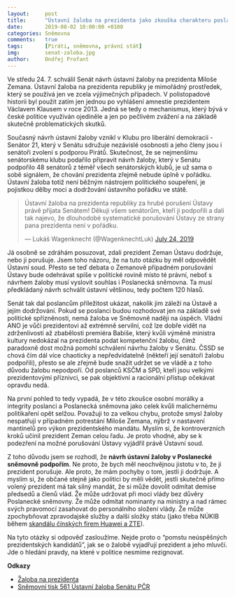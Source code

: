 ```yaml
---
layout:     post
title:      "Ústavní žaloba na prezidenta jako zkouška charakteru poslanců"
date:       2019-08-02 10:00:00 +0100
categories: Sněmovna
comments:   true
tags:       [Piráti, sněmovna, právní stát]
img:        senat-zaloba.jpg
author:     Ondřej Profant
---
```


Ve středu 24. 7. schválil Senát návrh ústavní žaloby na prezidenta Miloše Zemana. Ústavní žaloba na prezidenta republiky je mimořádný prostředek, který se používá jen ve zcela výjimečných případech. V polistopadové historii byl použit zatím jen jednou po vyhlášení amnestie prezidentem Václavem Klausem v roce 2013. Jedná se tedy o mechanismus, který bývá v české politice využíván ojediněle a jen po pečlivém zvážení a na základě skutečně problematických skutků.

<!--more-->

Současný návrh ústavní žaloby vznikl v Klubu pro liberální demokracii - Senátor 21, který v Senátu sdružuje nezávislé osobnosti a jeho členy jsou i senátoři zvolení s podporou Pirátů. Skutečnost, že se nejmenšímu senátorskému klubu podařilo připravit návrh žaloby, který v Senátu podpořilo 48 senátorů z téměř všech senátorských klubů, je už sama o sobě signálem, že chování prezidenta zřejmě nebude úplně v pořádku. Ústavní žaloba totiž není běžným nástrojem politického soupeření, je pojistkou dělby moci a dodržování ústavního pořádku ve státě.


<blockquote class="twitter-tweet"><p lang="cs" dir="ltr">Ústavní žaloba na prezidenta republiky za hrubé porušení Ústavy právě přijata Senátem! Děkuji všem senátorům, kteří ji podpořili a dali tak najevo, že dlouhodobé systematické porušování Ústavy ze strany pana prezidenta není v pořádku.</p>&mdash; Lukáš Wagenknecht (@WagenknechtLuk) <a href="https://twitter.com/WagenknechtLuk/status/1154090475642662913?ref_src=twsrc%5Etfw">July 24, 2019</a></blockquote> <script async src="https://platform.twitter.com/widgets.js" charset="utf-8"></script>

Já osobně se zdráhám posuzovat, zdali prezident Zeman Ústavu dodržuje, nebo ji porušuje. Jsem toho názoru, že na tuto otázku by měl odpovědět Ústavní soud. Přesto se teď debata o Zemanově případném porušování Ústavy bude odehrávat spíše v politické rovině místo té právní, neboť s návrhem žaloby musí vyslovit souhlas i Poslanecká sněmovna. Ta musí předkládaný návrh schválit ústavní většinou, tedy počtem 120 hlasů.

Senát tak dal poslancům příležitost ukázat, nakolik jim záleží na Ústavě a jejím dodržování. Pokud se poslanci budou rozhodovat jen na základě své politické spřízněnosti, nemá žaloba ve Sněmovně naději na úspěch. Vládní ANO je vůči prezidentovi až extrémně servilní, což lze dobře vidět na zdrženlivosti až zbabělosti premiéra Babiše, který kvůli výměně ministra kultury nedokázal na prezidenta podat kompetenční žalobu, čímž paradoxně dost možná pomohl schválení návrhu žaloby v Senátu. ČSSD se chová čím dál více chaoticky a nepředvídatelně (někteří její senátoři žalobu podpořili), přesto se ale zřejmě bude snažit udržet se ve vládě a z toho důvodu žalobu nepodpoří. Od poslanců KSČM a SPD, kteří jsou velkými prezidentovými příznivci, se pak objektivní a racionální přístup očekávat opravdu nedá.

Na první pohled to tedy vypadá, že v této zkoušce osobní morálky a integrity poslanci a Poslanecká sněmovna jako celek kvůli malichernému politikaření opět selžou. Považuji to za velkou chybu, protože smysl žaloby nespatřuji v případném potrestání Miloše Zemana, nýbrž v nastavení mantinelů pro výkon prezidentského mandátu. Myslím si, že kontroverzních kroků učinil prezident Zeman celou řadu. Je proto vhodné, aby se k podezření na možné porušování Ústavy vyjádřil právě Ústavní soud.

Z toho důvodu jsem se rozhodl, že **návrh ústavní žaloby v Poslanecké sněmovně podpořím**. Ne proto, že bych měl neochvějnou jistotu v to, že ji prezident porušuje. Ale proto, že mám pochyby o tom, jestli ji dodržuje. A myslím si, že občané stejně jako politici by měli vědět, jestli skutečně přímo volený prezident má tak silný mandát, že si může dovolit odmítat demise předsedů a členů vlád. Že může udržovat při moci vlády bez důvěry Poslanecké sněmovny. Že může odmítat nominanty na ministry a nad rámec svých pravomocí zasahovat do personálního složení vlády. Že může zpochybňovat zpravodajské služby a další složky státu (jako třeba NÚKIB během [skandálu čínských firem Huawei a ZTE](https://www.profant.eu/2019/huawei-zte.html)).

Na tyto otázky si odpověď zasloužíme. Nejde proto o “pomstu neúspěšných prezidentských kandidátů”, jak se o žalobě vyjadřují prezident a jeho mluvčí. Jde o hledání pravdy, na které v politice nesmíme rezignovat.

**Odkazy**

* [Žaloba na prezidenta](https://www.zalobanaprezidenta.cz/)
* [Sněmovní tisk 561 Ústavní žaloba Senátu PČR](http://www.psp.cz/sqw/historie.sqw?o=8&t=561)
